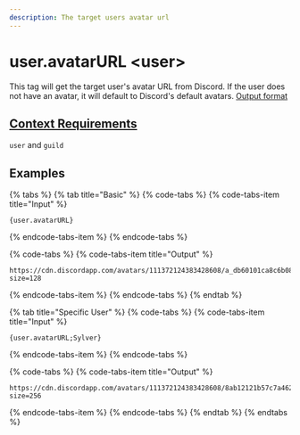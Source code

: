 ```yaml
---
description: The target users avatar url
---
```


# user.avatarURL &lt;user&gt;

This tag will get the target user's avatar URL from Discord. If the user does not have an avatar, it will default to Discord's default avatars. [Output format](https://discordapp.com/developers/docs/reference#image-formatting-cdn-endpoints%20)

## [Context Requirements](../tags.md#context-requirements)

`user` and `guild`

## Examples

{% tabs %}
{% tab title="Basic" %}
{% code-tabs %}
{% code-tabs-item title="Input" %}
```text
{user.avatarURL}
```
{% endcode-tabs-item %}
{% endcode-tabs %}

{% code-tabs %}
{% code-tabs-item title="Output" %}
```text
https://cdn.discordapp.com/avatars/111372124383428608/a_db60101ca8c6b08e7e1d1ffb23fe0326.gif?size=128
```
{% endcode-tabs-item %}
{% endcode-tabs %}
{% endtab %}

{% tab title="Specific User" %}
{% code-tabs %}
{% code-tabs-item title="Input" %}
```text
{user.avatarURL;Sylver}
```
{% endcode-tabs-item %}
{% endcode-tabs %}

{% code-tabs %}
{% code-tabs-item title="Output" %}
```text
https://cdn.discordapp.com/avatars/111372124383428608/8ab12121b57c7a462389a8d1009e7904.png?size=256
```
{% endcode-tabs-item %}
{% endcode-tabs %}
{% endtab %}
{% endtabs %}

